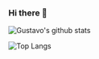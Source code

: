 ### Hi there 👋

![Gustavo's github stats](https://github-readme-stats.vercel.app/api?username=gustavosantiago&show_icons=true&count_private=true&theme=dracula)

![Top Langs](https://github-readme-stats.vercel.app/api/top-langs/?username=gustavosantiago)

<!--
**gustavosantiago/gustavosantiago** is a ✨ _special_ ✨ repository because its `README.md` (this file) appears on your GitHub profile.

Here are some ideas to get you started:

- 🔭 I’m currently working on ...
- 🌱 I’m currently learning ...
- 👯 I’m looking to collaborate on ...
- 🤔 I’m looking for help with ...
- 💬 Ask me about ...
- 📫 How to reach me: ...
- 😄 Pronouns: ...
- ⚡ Fun fact: ...
-->
